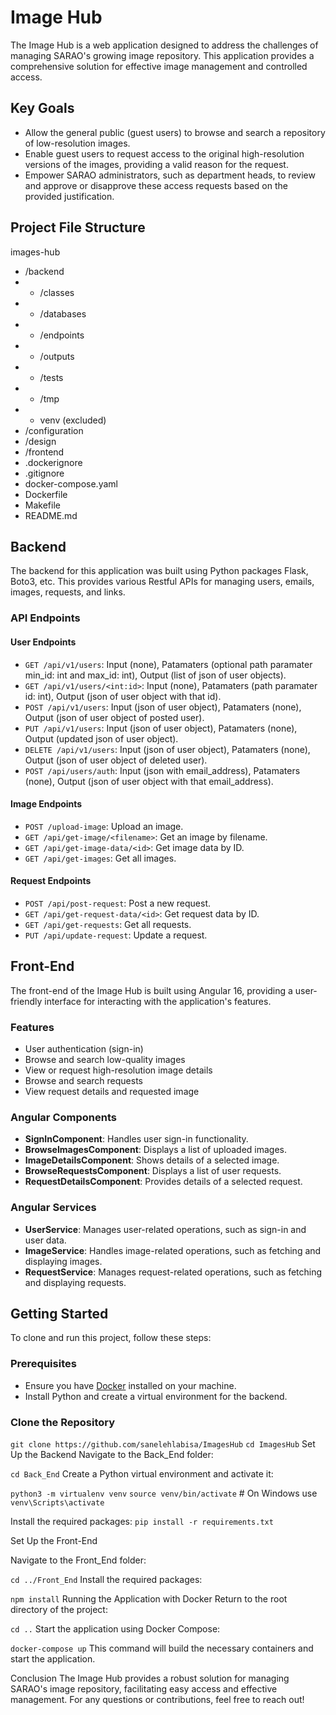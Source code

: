 # Image Hub

The Image Hub is a web application designed to address the challenges of managing SARAO's growing image repository. This application provides a comprehensive solution for effective image management and controlled access.

## Key Goals

- Allow the general public (guest users) to browse and search a repository of low-resolution images.
- Enable guest users to request access to the original high-resolution versions of the images, providing a valid reason for the request.
- Empower SARAO administrators, such as department heads, to review and approve or disapprove these access requests based on the provided justification.

## Project File Structure

images-hub
- /backend
- - /classes
- - /databases
- - /endpoints
- - /outputs
- - /tests
- - /tmp
- - venv (excluded)
- /configuration
- /design
- /frontend
- .dockerignore
- .gitignore
- docker-compose.yaml
- Dockerfile
- Makefile
- README.md

## Backend

The backend for this application was built using Python packages Flask, Boto3, etc. This provides various Restful APIs for managing users, emails, images, requests, and links.

### API Endpoints

#### User Endpoints
- `GET /api/v1/users`: Input (none), Patamaters (optional path paramater min_id: int and max_id: int), Output (list of json of user objects).
- `GET /api/v1/users/<int:id>`: Input (none), Patamaters (path paramater id: int), Output (json of user object with that id).
- `POST /api/v1/users`: Input (json of user object), Patamaters (none), Output (json of user object of posted user).
- `PUT /api/v1/users`: Input (json of user object), Patamaters (none), Output (updated json of user object).
- `DELETE /api/v1/users`: Input (json of user object), Patamaters (none), Output (json of user object of deleted user).
- `POST /api/users/auth`: Input (json with email_address), Patamaters (none), Output (json of user object with that email_address).

#### Image Endpoints
- `POST /upload-image`: Upload an image.
- `GET /api/get-image/<filename>`: Get an image by filename.
- `GET /api/get-image-data/<id>`: Get image data by ID.
- `GET /api/get-images`: Get all images.

#### Request Endpoints
- `POST /api/post-request`: Post a new request.
- `GET /api/get-request-data/<id>`: Get request data by ID.
- `GET /api/get-requests`: Get all requests.
- `PUT /api/update-request`: Update a request.

## Front-End

The front-end of the Image Hub is built using Angular 16, providing a user-friendly interface for interacting with the application's features.

### Features
- User authentication (sign-in)
- Browse and search low-quality images
- View or request high-resolution image details
- Browse and search requests
- View request details and requested image

### Angular Components
- **SignInComponent**: Handles user sign-in functionality.
- **BrowseImagesComponent**: Displays a list of uploaded images.
- **ImageDetailsComponent**: Shows details of a selected image.
- **BrowseRequestsComponent**: Displays a list of user requests.
- **RequestDetailsComponent**: Provides details of a selected request.

### Angular Services
- **UserService**: Manages user-related operations, such as sign-in and user data.
- **ImageService**: Handles image-related operations, such as fetching and displaying images.
- **RequestService**: Manages request-related operations, such as fetching and displaying requests.

## Getting Started

To clone and run this project, follow these steps:

### Prerequisites

- Ensure you have [Docker](https://www.docker.com/) installed on your machine.
- Install Python and create a virtual environment for the backend.

### Clone the Repository

`git clone https://github.com/sanelehlabisa/ImagesHub`
`cd ImagesHub`
Set Up the Backend
Navigate to the Back_End folder:

`cd Back_End`
Create a Python virtual environment and activate it:

`python3 -m virtualenv venv`
`source venv/bin/activate`  # On Windows use `venv\Scripts\activate`

Install the required packages:
`pip install -r requirements.txt`

Set Up the Front-End

Navigate to the Front_End folder:

`cd ../Front_End`
Install the required packages:

`npm install`
Running the Application with Docker
Return to the root directory of the project:

`cd ..`
Start the application using Docker Compose:

`docker-compose up`
This command will build the necessary containers and start the application.

Conclusion
The Image Hub provides a robust solution for managing SARAO's image repository, facilitating easy access and effective management. For any questions or contributions, feel free to reach out!